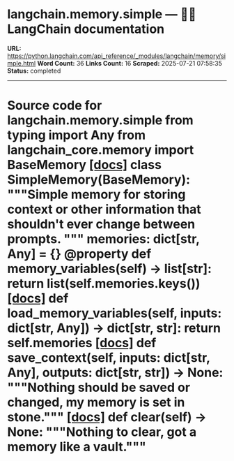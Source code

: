 # langchain.memory.simple — 🦜🔗 LangChain  documentation

**URL:** https://python.langchain.com/api_reference/_modules/langchain/memory/simple.html
**Word Count:** 36
**Links Count:** 16
**Scraped:** 2025-07-21 07:58:35
**Status:** completed

---

# Source code for langchain.memory.simple               from typing import Any          from langchain_core.memory import BaseMemory                              [[docs]](https://python.langchain.com/api_reference/langchain/memory/langchain.memory.simple.SimpleMemory.html#langchain.memory.simple.SimpleMemory)     class SimpleMemory(BaseMemory):         """Simple memory for storing context or other information that shouldn't         ever change between prompts.         """              memories: dict[str, Any] = {}              @property         def memory_variables(self) -> list[str]:             return list(self.memories.keys())                         [[docs]](https://python.langchain.com/api_reference/langchain/memory/langchain.memory.simple.SimpleMemory.html#langchain.memory.simple.SimpleMemory.load_memory_variables)         def load_memory_variables(self, inputs: dict[str, Any]) -> dict[str, str]:             return self.memories                                        [[docs]](https://python.langchain.com/api_reference/langchain/memory/langchain.memory.simple.SimpleMemory.html#langchain.memory.simple.SimpleMemory.save_context)         def save_context(self, inputs: dict[str, Any], outputs: dict[str, str]) -> None:             """Nothing should be saved or changed, my memory is set in stone."""                                        [[docs]](https://python.langchain.com/api_reference/langchain/memory/langchain.memory.simple.SimpleMemory.html#langchain.memory.simple.SimpleMemory.clear)         def clear(self) -> None:             """Nothing to clear, got a memory like a vault."""